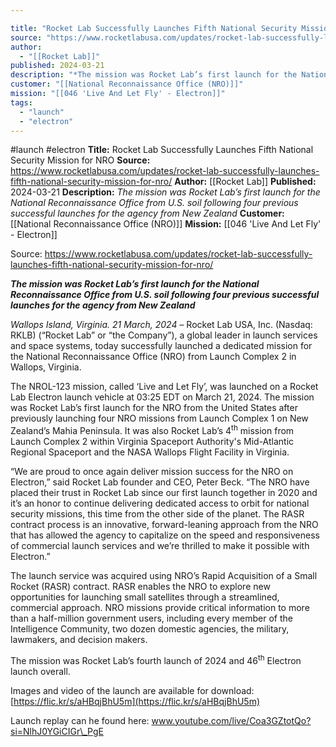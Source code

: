 ```yaml
---

title: "Rocket Lab Successfully Launches Fifth National Security Mission for NRO "
source: "https://www.rocketlabusa.com/updates/rocket-lab-successfully-launches-fifth-national-security-mission-for-nro/"
author:
  - "[[Rocket Lab]]"
published: 2024-03-21
description: "*The mission was Rocket Lab’s first launch for the National Reconnaissance Office from U.S. soil following four previous successful launches for the agency from New Zealand*"
customer: "[[National Reconnaissance Office (NRO)]]"
mission: "[[046 'Live And Let Fly' - Electron]]"
tags:
  - "launch"
  - "electron"
---
```


#launch #electron
**Title:** Rocket Lab Successfully Launches Fifth National Security Mission for NRO 
**Source:** https://www.rocketlabusa.com/updates/rocket-lab-successfully-launches-fifth-national-security-mission-for-nro/
**Author:** [[Rocket Lab]]
**Published:** 2024-03-21
**Description:** *The mission was Rocket Lab’s first launch for the National Reconnaissance Office from U.S. soil following four previous successful launches for the agency from New Zealand*
**Customer:** [[National Reconnaissance Office (NRO)]]
**Mission:** [[046 'Live And Let Fly' - Electron]]

Source: https://www.rocketlabusa.com/updates/rocket-lab-successfully-launches-fifth-national-security-mission-for-nro/

***The mission was Rocket Lab’s first launch for the National Reconnaissance Office from U.S. soil following four previous successful launches for the agency from New Zealand***

*Wallops Island, Virginia. 21 March, 2024* – Rocket Lab USA, Inc. (Nasdaq: RKLB) (“Rocket Lab” or “the Company”), a global leader in launch services and space systems, today successfully launched a dedicated mission for the National Reconnaissance Office (NRO) from Launch Complex 2 in Wallops, Virginia.  

The NROL-123 mission, called ‘Live and Let Fly’, was launched on a Rocket Lab Electron launch vehicle at 03:25 EDT on March 21, 2024. The mission was Rocket Lab’s first launch for the NRO from the United States after previously launching four NRO missions from Launch Complex 1 on New Zealand’s Mahia Peninsula. It was also Rocket Lab’s 4<sup>th</sup> mission from Launch Complex 2 within Virginia Spaceport Authority's Mid-Atlantic Regional Spaceport and the NASA Wallops Flight Facility in Virginia.

“We are proud to once again deliver mission success for the NRO on Electron,” said Rocket Lab founder and CEO, Peter Beck. “The NRO have placed their trust in Rocket Lab since our first launch together in 2020 and it’s an honor to continue delivering dedicated access to orbit for national security missions, this time from the other side of the planet. The RASR contract process is an innovative, forward-leaning approach from the NRO that has allowed the agency to capitalize on the speed and responsiveness of commercial launch services and we’re thrilled to make it possible with Electron.”

The launch service was acquired using NRO’s Rapid Acquisition of a Small Rocket (RASR) contract. RASR enables the NRO to explore new opportunities for launching small satellites through a streamlined, commercial approach. NRO missions provide critical information to more than a half-million government users, including every member of the Intelligence Community, two dozen domestic agencies, the military, lawmakers, and decision makers.

The mission was Rocket Lab’s fourth launch of 2024 and 46<sup>th</sup> Electron launch overall.

Images and video of the launch are available for download: [https://flic.kr/s/aHBqjBhU5m](https://flic.kr/s/aHBqjBhU5m)

Launch replay can he found here: www.youtube.com/live/Coa3GZtotQo?si=NlhJ0YGiCIGr\_PgE